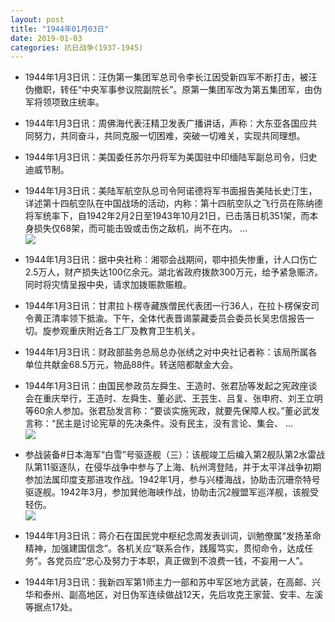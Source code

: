 ```yaml
---
layout: post
title: "1944年01月03日"
date: 2019-01-03
categories: 抗日战争(1937-1945)
---
```


<meta name="referrer" content="no-referrer" />

- 1944年1月3日讯：汪伪第一集团军总司令李长江因受新四军不断打击，被汪伪撤职，转任“中央军事参议院副院长”。原第一集团军改为第五集团军，由伪军将领项致庄统率。 

- 1944年1月3日讯：周佛海代表汪精卫发表广播讲话，声称：大东亚各国应共同努力，共同奋斗，共同克服一切困难，突破一切难关，实现共同理想。 

- 1944年1月3日讯：美国委任苏尔丹将军为美国驻中印缅陆军副总司令，归史迪威节制。 

- 1944年1月3日讯：美陆军航空队总司令阿诺德将军书面报告美陆长史汀生，详述第十四航空队在中国战场的活动，内称：第十四航空队之飞行员在陈纳德将军统率下，自1942年2月2日至1943年10月21日，已击落日机351架，而本身损失仅68架，而可能击毁或击伤之敌机，尚不在内。 ... <br/><img src="https://wx1.sinaimg.cn/large/aca367d8ly1fyto7u1008j20c8090q30.jpg" />

- 1944年1月3日讯：据中央社称：湘鄂会战期间，鄂中损失惨重，计人口伤亡2.5万人，财产损失达100亿余元。湖北省政府拨款300万元，给予紧急赈济。同时将灾情呈报中央，请求加拨赈款赈粮。 

- 1944年1月3日讯：甘肃拉卜楞寺藏族僧民代表团一行36人，在拉卜楞保安司令黄正清率领下抵渝。下午，全体代表晋谒蒙藏委员会委员长吴忠信报告一切。旋参观重庆附近各工厂及教育卫生机关。 

- 1944年1月3日讯：财政部盐务总局总办张绣之对中央社记者称：该局所属各单位共献金68.5万元，物品88件。转送陪都献金大会。 

- 1944年1月3日讯：由国民参政员左舜生、王造时、张君劢等发起之宪政座谈会在重庆举行，王造时、左舜生、董必武、王芸生、吕复、张申府、刘王立明等60余人参加。张君劢发言称：“要谈实施宪政，就要先保障人权。”董必武发言称：“民主是讨论宪草的先决条件。没有民主，没有言论、集会、 ... <br/><img src="https://wx1.sinaimg.cn/large/aca367d8ly1fyt8ktof27j20c80ayq31.jpg" />

- 参战装备#日本海军“白雪”号驱逐舰（三）：该舰竣工后编入第2舰队第2水雷战队第11驱逐队，在侵华战争中参与了上海、杭州湾登陆，并于太平洋战争初期参加法属印度支那进攻作战。1942年1月，参与兴楼海战，协助击沉珊奈特号驱逐舰。1942年3月，参加巽他海峡作战，协助击沉2艘盟军巡洋舰，该舰受轻伤。 <br/><img src="https://wx4.sinaimg.cn/large/aca367d8ly1fyt60dlxqlj20nt0evdxb.jpg" />

- 1944年1月3日讯：蒋介石在国民党中枢纪念周发表训词，训勉僚属“发扬革命精神，加强建国信念”。各机关应“联系合作，践履笃实，贯彻命令，达成任务”。各党员应“忠心及努力于本职，真正做到不浪费一钱，不妄用一人”。 

- 1944年1月3日讯：我新四军第1师主力一部和苏中军区地方武装，在高邮、兴华和泰州、副高地区，对日伪军连续做战12天，先后攻克王家营、安丰、左溪等据点17处。 

